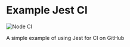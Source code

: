 # Example Jest CI

![Node CI](https://github.com/spencer-shadley/example-jest-ci/workflows/Node%20CI/badge.svg)

A simple example of using Jest for CI on GitHub

